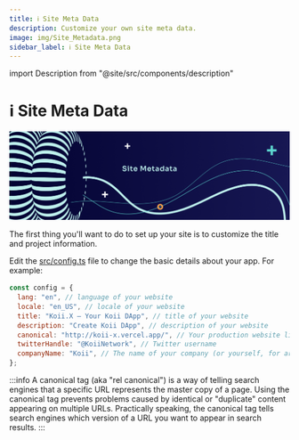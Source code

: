 ```yaml
---
title: ℹ Site Meta Data
description: Customize your own site meta data.
image: img/Site_Metadata.png
sidebar_label: ℹ Site Meta Data
---
```


import Description from "@site/src/components/description"

# ℹ Site Meta Data

![Banner](../img/Site_Metadata.png)

<Description text='Customize your own site meta data' />

The first thing you'll want to do to set up your site is to customize the title and project information.

Edit the [src/config.ts](https://github.com/koii-network/koii-X/blob/main/src/config.ts) file to change the basic details about your app. For example:

```jsx
const config = {
  lang: "en", // language of your website
  locale: "en_US", // locale of your website
  title: "Koii.X — Your Koii DApp", // title of your website
  description: "Create Koii DApp", // description of your website
  canonical: "http://koii-x.vercel.app/", // Your production website link
  twitterHandle: "@KoiiNetwork", // Twitter username
  companyName: "Koii", // The name of your company (or yourself, for artists)
};
```

:::info
A canonical tag (aka "rel canonical") is a way of telling search engines that a specific URL represents the master copy of a page. Using the canonical tag prevents problems caused by identical or "duplicate" content appearing on multiple URLs. Practically speaking, the canonical tag tells search engines which version of a URL you want to appear in search results.
:::
